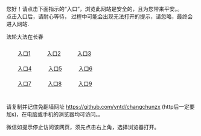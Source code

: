 您好！请点击下面指示的“入口”，浏览此网站是安全的，且为您带来平安。。 <br/>
点击入口后，请耐心等待， 过程中可能会出现无法打开的提示，请忽略，最终会进入网站. </br>

法轮大法在长春<br/>
<div style="padding:10px"><a style="margin:20px" target="_blank" href="https://dca8dexaz1um8.cloudfront.net/2Qpsp?mfdyi" id="ccLink1" rel="nofollow">入口1</a> <a target="_blank" style="margin:20px" href="https://d2wuo4xczcxvwq.cloudfront.net/2Qpsp?yrtcewm" id="ccLink2" rel="nofollow">入口2</a> <a style="margin:20px" target="_blank" href="https://d3rsai3f7thbgs.cloudfront.net/2Qpsp?gsmtfgd" id="ccLink3" rel="nofollow">入口3</a></div>

<div style="padding:10px" ><a style="margin:20px" target="_blank" href="https://dca8dexaz1um8.cloudfront.net/2Qpsp?mfdyi" id="ccLink4" rel="nofollow">入口4</a> <a style="margin:20px" href="https://d2wuo4xczcxvwq.cloudfront.net/2Qpsp?yrtcewm" target="_blank" id="ccLink5" rel="nofollow">入口5</a> <a style="margin:20px" href="https://d3rsai3f7thbgs.cloudfront.net/2Qpsp?gsmtfgd" target="_blank" id="ccLink6" rel="nofollow">入口6</a></div>

<div style="padding:10px"><a style="margin:20px" target="_blank" href="https://dca8dexaz1um8.cloudfront.net/2Qpsp?mfdyi" id="ccLink7" rel="nofollow">入口7</a> <a style="margin:20px" href="https://d2wuo4xczcxvwq.cloudfront.net/2Qpsp?yrtcewm" target="_blank" id="ccLink8" rel="nofollow">入口8</a> <a style="margin:20px" target="_blank" href="https://d3rsai3f7thbgs.cloudfront.net/2Qpsp?gsmtfgd" id="ccLink9" rel="nofollow">入口9</a></div>

<br/>



请复制并记住免翻墙网址 https://github.com/yntd/changchunzx (http后一定要加s)，在电脑或手机的浏览器均可访问。。<br/>

微信如提示停止访问该网页，须先点击右上角，选择浏览器打开。
